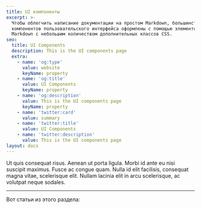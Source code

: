 ```yaml
---
title: UI компоненты
excerpt: >-
  Чтобы облегчить написание документации на простом Markdown, большинство
  компонентов пользовательского интерфейса оформлены с помощью элементов
  Markdown с небольшим количеством дополнительных классов CSS.
seo:
  title: UI Components
  description: This is the UI components page
  extra:
    - name: 'og:type'
      value: website
      keyName: property
    - name: 'og:title'
      value: UI Components
      keyName: property
    - name: 'og:description'
      value: This is the UI components page
      keyName: property
    - name: 'twitter:card'
      value: summary
    - name: 'twitter:title'
      value: UI Components
    - name: 'twitter:description'
      value: This is the UI components page
layout: docs
---
```

Ut quis consequat risus. Aenean ut porta ligula. Morbi id ante eu nisi suscipit maximus. Fusce ac congue quam. Nulla id elit facilisis, consequat magna vitae, scelerisque elit. Nullam lacinia elit in arcu scelerisque, ac volutpat neque sodales.

***

Вот статьи из этого раздела:
